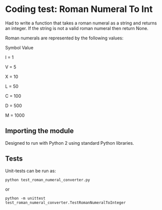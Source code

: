 # Coding test: Roman Numeral To Int 

Had to write a function that takes a roman numeral as a string and returns an integer. 
If the string is not a valid roman numeral then return None.

Roman numerals are represented by the following values: 

Symbol  Value

I = 1

V = 5

X = 10

L = 50

C = 100

D = 500

M = 1000

## Importing the module

Designed to run with Python 2 using standard Python libraries.

## Tests

Unit-tests can be run as:
```
python test_roman_numeral_converter.py
```
or
```
python -m unittest test_roman_numeral_converter.TestRomanNumeralToInteger
```
